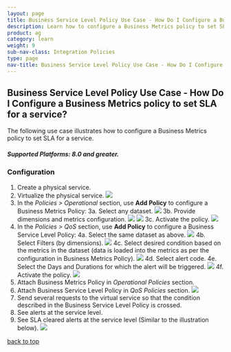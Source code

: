 ```yaml
---
layout: page
title: Business Service Level Policy Use Case - How Do I Configure a Business Metrics policy to set SLA for a service?
description: Learn how to configure a Business Metrics policy to set SLA for a service.   
product: ag
category: learn
weight:	9
sub-nav-class: Integration Policies
type: page
nav-title: Business Service Level Policy Use Case - How Do I Configure a Business Metrics policy to set SLA for a service?
---
```


## Business Service Level Policy Use Case - How Do I Configure a Business Metrics policy to set SLA for a service?

The following use case illustrates how to configure a Business Metrics policy to set SLA for a service.

<h5 class="stamp">Supported Platforms: 8.0 and greater.</h5>

<div id="toc-marker"></div>

### Configuration

1. Create a physical service.
2. Virtualize the physical service.
![](images/bus_service_level_polic_usecase1a.jpg)
3. In the *Policies > Operational* section, use **Add Policy** to configure a Business Metrics Policy:
3a. Select any dataset.
![](images/bus_service_level_polic_usecase1b.jpg)
3b. Provide dimensions and metrics configuration.
![](images/bus_service_level_polic_usecase1c.jpg)
![](images/bus_service_level_polic_usecase1d.jpg)
3c. Activate the policy.
![](images/bus_service_level_polic_usecase1e.jpg)
4. In the *Policies > QoS* section, use **Add Policy** to configure a Business Service Level Policy:
4a. Select the same dataset as above.
![](images/bus_service_level_polic_usecase1f.jpg)
4b. Select Filters (by dimensions).
![](images/bus_service_level_polic_usecase1g.jpg)
4c. Select desired condition based on the metrics in the dataset (data is loaded into the metrics as per the configuration in Business Metrics Policy).
![](images/bus_service_level_polic_usecase1h.jpg)
4d. Select alert code.
4e. Select the Days and Durations for which the alert will be triggered.
![](images/bus_service_level_polic_usecase1i.jpg)
4f. Activate the policy.
![](images/bus_service_level_polic_usecase1j.jpg)
5. Attach Business Metrics Policy in *Operational Policies* section.
6. Attach Business Service Level Policy in *QoS Policies* section.
![](images/bus_service_level_polic_usecase1k.jpg)
7. Send several requests to the virtual service so that the condition described in the Business Service Level Policy is crossed.
8. See alerts at the service level.
9. See SLA cleared alerts at the service level (Similar to the illustration below).
![](images/bus_service_level_polic_usecase1l.jpg)<a href="#top">back to top</a>